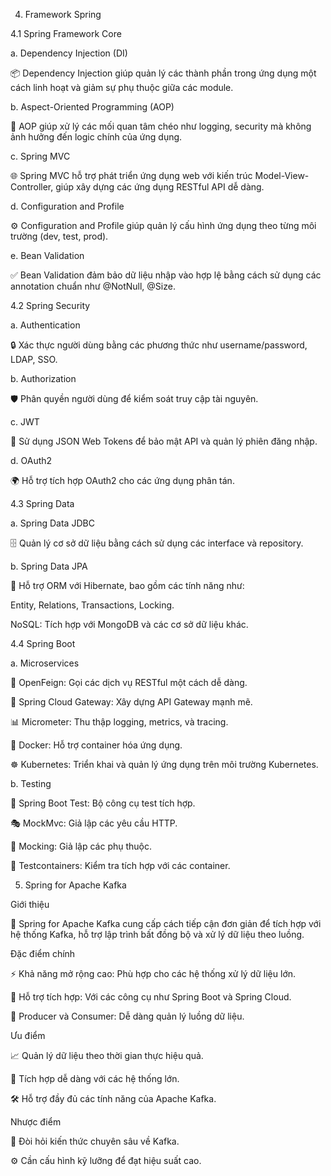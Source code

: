 4. Framework Spring

4.1 Spring Framework Core

a. Dependency Injection (DI)

📦 Dependency Injection giúp quản lý các thành phần trong ứng dụng một cách linh hoạt và giảm sự phụ thuộc giữa các module.

b. Aspect-Oriented Programming (AOP)

🎯 AOP giúp xử lý các mối quan tâm chéo như logging, security mà không ảnh hưởng đến logic chính của ứng dụng.

c. Spring MVC

🌐 Spring MVC hỗ trợ phát triển ứng dụng web với kiến trúc Model-View-Controller, giúp xây dựng các ứng dụng RESTful API dễ dàng.

d. Configuration and Profile

⚙️ Configuration and Profile giúp quản lý cấu hình ứng dụng theo từng môi trường (dev, test, prod).

e. Bean Validation

✅ Bean Validation đảm bảo dữ liệu nhập vào hợp lệ bằng cách sử dụng các annotation chuẩn như @NotNull, @Size.

4.2 Spring Security

a. Authentication

🔒 Xác thực người dùng bằng các phương thức như username/password, LDAP, SSO.

b. Authorization

🛡️ Phân quyền người dùng để kiểm soát truy cập tài nguyên.

c. JWT

🔑 Sử dụng JSON Web Tokens để bảo mật API và quản lý phiên đăng nhập.

d. OAuth2

🌍 Hỗ trợ tích hợp OAuth2 cho các ứng dụng phân tán.

4.3 Spring Data

a. Spring Data JDBC

🗄️ Quản lý cơ sở dữ liệu bằng cách sử dụng các interface và repository.

b. Spring Data JPA

📄 Hỗ trợ ORM với Hibernate, bao gồm các tính năng như:

Entity, Relations, Transactions, Locking.

NoSQL: Tích hợp với MongoDB và các cơ sở dữ liệu khác.

4.4 Spring Boot

a. Microservices

🔗 OpenFeign: Gọi các dịch vụ RESTful một cách dễ dàng.

🌉 Spring Cloud Gateway: Xây dựng API Gateway mạnh mẽ.

📊 Micrometer: Thu thập logging, metrics, và tracing.

🐳 Docker: Hỗ trợ container hóa ứng dụng.

☸️ Kubernetes: Triển khai và quản lý ứng dụng trên môi trường Kubernetes.

b. Testing

🧪 Spring Boot Test: Bộ công cụ test tích hợp.

🎭 MockMvc: Giả lập các yêu cầu HTTP.

🤖 Mocking: Giả lập các phụ thuộc.

🚢 Testcontainers: Kiểm tra tích hợp với các container.

5. Spring for Apache Kafka

Giới thiệu

📡 Spring for Apache Kafka cung cấp cách tiếp cận đơn giản để tích hợp với hệ thống Kafka, hỗ trợ lập trình bất đồng bộ và xử lý dữ liệu theo luồng.

Đặc điểm chính

⚡ Khả năng mở rộng cao: Phù hợp cho các hệ thống xử lý dữ liệu lớn.

🔄 Hỗ trợ tích hợp: Với các công cụ như Spring Boot và Spring Cloud.

📡 Producer và Consumer: Dễ dàng quản lý luồng dữ liệu.

Ưu điểm

📈 Quản lý dữ liệu theo thời gian thực hiệu quả.

🔗 Tích hợp dễ dàng với các hệ thống lớn.

🛠️ Hỗ trợ đầy đủ các tính năng của Apache Kafka.

Nhược điểm

📘 Đòi hỏi kiến thức chuyên sâu về Kafka.

⚙️ Cần cấu hình kỹ lưỡng để đạt hiệu suất cao.

